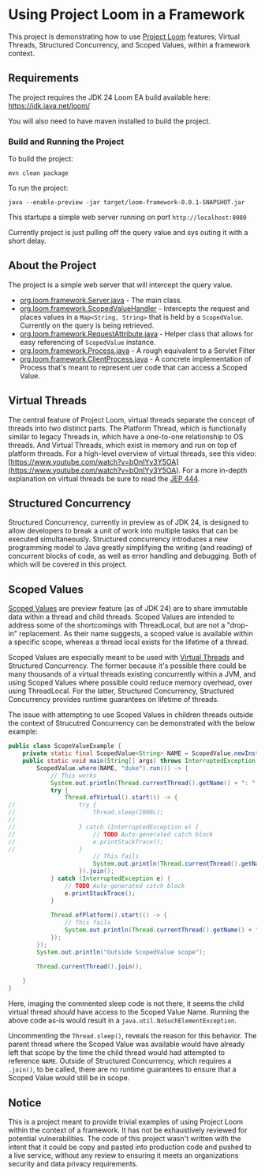 # Using Project Loom in a Framework

This project is demonstrating how to use [Project Loom](https://openjdk.org/projects/loom/) features; Virtual Threads, Structured Concurrency, and Scoped Values, within a framework context. 

## Requirements

The project requires the JDK 24 Loom EA build available here:  https://jdk.java.net/loom/

You will also need to have maven installed to build the project. 

### Build and Running the Project

To build the project:

```
mvn clean package
```

To run the project:

```
java --enable-preview -jar target/loom-framework-0.0.1-SNAPSHOT.jar
```

This startups a simple web server running on port `http://localhost:8080`

Currently project is just pulling off the query value and sys outing it with a short delay. 

## About the Project

The project is a simple web server that will intercept the query value. 

* [org.loom.framework.Server.java](src/main/java/org/loom/framework/Server.java) - The main class.
* [org.loom.framework.ScopedValueHandler](src/main/java/org/loom/framework/ScopedvalueHandler.java) - Intercepts the request and places values in a `Map<String, String>` that is held by a `ScopedValue`. Currently on the query is being retrieved. 
* [org.loom.framework.RequestAttribute.java](src/main/java/org/loom/framework/RequestAttribute.java) - Helper class that allows for easy referencing of `ScopedValue` instance.
* [org.loom.framework.Process.java](src/main/java/org/loom/framework/Process.java) - A rough equivalent to a Servlet Filter
* [org.loom.framework.ClientProcess.java](src/main/java/org/loom/framework/ClientProcess.java) - A concrete implementation of Process that's meant to represent uer code that can access a Scoped Value.

## Virtual Threads

The central feature of Project Loom, virtual threads separate the concept of threads into two distinct parts. The Platform Thread, which is functionally similar to legacy Threads in, which have a one-to-one relationship to OS threads. And Virtual Threads, which exist in memory and run on top of platform threads. For a high-level overview of virtual threads, see this video: [https://www.youtube.com/watch?v=bOnIYy3Y5OA](https://www.youtube.com/watch?v=bOnIYy3Y5OA). For a more in-depth explanation on virtual threads be sure to read the [JEP 444](https://openjdk.org/jeps/444). 

## Structured Concurrency

Structured Concurrency, currently in preview as of JDK 24, is designed to allow developers to break a unit of work into multiple tasks that can be executed simultaneously. Structured concurrency introduces a new programming model to Java greatly simplifying the writing (and reading) of concurrent blocks of code, as well as error handling and debugging. Both of which will be covered in this project. 

## Scoped Values

[Scoped Values](https://openjdk.org/jeps/8338456) are preview feature (as of JDK 24) are to share immutable data within a thread and child threads. Scoped Values are intended to address some of the shortcomings with ThreadLocal, but are not a "drop-in" replacement. As their name suggests, a scoped value is available within a specific scope, whereas a thread local exists for the lifetime of a thread. 

Scoped Values are especially meant to be used with [Virtual Threads](https://openjdk.org/jeps/444) and Structured Concurrency. The former because it's possible there could be many thousands of a virtual threads existing concurrently within a JVM, and using Scoped Values where possible could reduce memory overhead, over using ThreadLocal. For the latter, Structured Concurrency, Structured Concurrency provides runtime guarantees on lifetime of threads. 

The issue with attempting to use Scoped Values in children threads outside the context of Strucutred Concurrency can be demonstrated with the below example: 

```java
public class ScopeValueExample {
	private static final ScopedValue<String> NAME = ScopedValue.newInstance();
	public static void main(String[] args) throws InterruptedException {
		ScopedValue.where(NAME, "duke").run(() -> {
			// This works
			System.out.println(Thread.currentThread().getName() + ": " + NAME.get());
			try {
				Thread.ofVirtual().start(() -> {
//					try {
//						Thread.sleep(1000L);
//
//					} catch (InterruptedException e) {
//						// TODO Auto-generated catch block
//						e.printStackTrace();
//					}
						// This fails
						System.out.println(Thread.currentThread().getName() + ": " + NAME.get());
					}).join();
			} catch (InterruptedException e) {
				// TODO Auto-generated catch block
				e.printStackTrace();
			}
			
			Thread.ofPlatform().start(() -> {
				// This fails
				System.out.println(Thread.currentThread().getName() + ": " + NAME.get());
			});
		});
		System.out.println("Outside ScopedValue scope");

		Thread.currentThread().join();
		
	}
}
```

Here, imaging the commented sleep code is not there, it seems the child virtual thread *should* have access to the Scoped Value Name. Running the above code as-is would result in a `java.util.NoSuchElementException`.

Uncommenting the `Thread.sleep()`, reveals the reason for this behavior. The parent thread where the Scoped Value was available would have already left that scope by the time the child thread would had attempted to reference `NAME`. Outside of Structured Concurrency, which requires a `.join()`, to be called, there are no runtime guarantees to ensure that a Scoped Value would still be in scope. 

## Notice

This is a project meant to provide trivial examples of using Project Loom within the context of a framework. It has not be exhaustively reviewed for potential vulnerabilities. The code of this project wasn't written with the intent that it could be copy and pasted into production code and pushed to a live service, without any review to ensuring it meets an organizations security and data privacy requirements. 